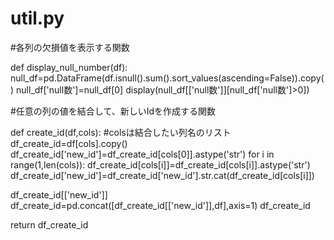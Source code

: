 # util.py


#各列の欠損値を表示する関数

def display_null_number(df):
  null_df=pd.DataFrame(df.isnull().sum().sort_values(ascending=False)).copy()
  null_df['null数']=null_df[0]
  display(null_df[['null数']][null_df['null数']>0])

#任意の列の値を結合して、新しいIdを作成する関数

def create_id(df,cols):
#colsは結合したい列名のリスト
  df_create_id=df[cols].copy()
  df_create_id['new_id']=df_create_id[cols[0]].astype('str')
  for i in range(1,len(cols)):
    df_create_id[cols[i]]=df_create_id[cols[i]].astype('str')
    df_create_id['new_id']=df_create_id['new_id'].str.cat(df_create_id[cols[i]])
  
  df_create_id[['new_id']]
  df_create_id=pd.concat([df_create_id[['new_id']],df],axis=1)
  df_create_id

  return df_create_id
